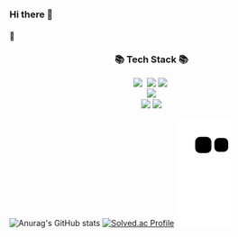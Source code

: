 ### Hi there 👋

#### 👯

<h3 align="center">📚 Tech Stack 📚</h3>
<p align="center">
  <img src="https://img.shields.io/badge/Python-3766AB?style=for-the-badge&logo=Python&logoColor=white"/></a>&nbsp 
  <img src="https://img.shields.io/badge/java-007396?style=for-the-badge&logo=java&logoColor=white">
  <img src="https://img.shields.io/badge/SpringBoot-6DB33F?style=for-the-badge&logo=SpringBoot&logoColor=white"/></a>&nbsp 
  <br>
  <img src="https://img.shields.io/badge/mysql-4479A1?style=for-the-badge&logo=mysql&logoColor=white"/>
  <br>
  <img src="https://img.shields.io/badge/github-181717?style=for-the-badge&logo=github&logoColor=white">
  <img src="https://img.shields.io/badge/git-F05032?style=for-the-badge&logo=git&logoColor=white">

  ![Anurag's GitHub stats](https://github-readme-stats.vercel.app/api?username=kkm5291&show_icons=true&theme=radical) [![Solved.ac Profile](http://mazassumnida.wtf/api/v2/generate_badge?boj=gorchid)](https://solved.ac/gorchid/)
  ![snake gif](https://github.com/kkm5291/kkm5291/blob/output/github-contribution-grid-snake.svg)
</p>



